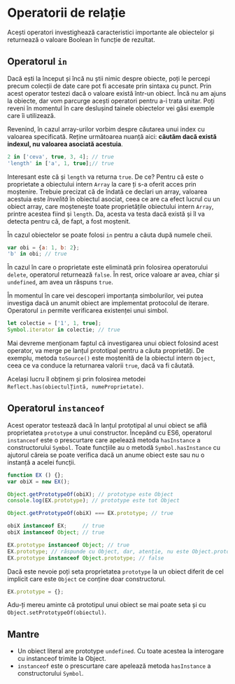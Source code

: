 # Operatorii de relație

Acești operatori investighează caracteristici importante ale obiectelor și returnează o valoare Boolean în funcție de rezultat.

## Operatorul `in`

Dacă ești la început și încă nu știi nimic despre obiecte, poți le percepi precum colecții de date care pot fi accesate prin sintaxa cu punct. Prin acest operator testezi dacă o valoare există într-un obiect. Încă nu am ajuns la obiecte, dar vom parcurge acești operatori pentru a-i trata unitar. Poți reveni în momentul în care deslușind tainele obiectelor vei găsi exemple care îi utilizează.

Revenind, în cazul array-urilor vorbim despre căutarea unui index cu valoarea specificată. Reține următoarea nuanță aici: **căutăm dacă există indexul, nu valoarea asociată acestuia**.

```javascript
2 in ['ceva', true, 3, 4]; // true
'length' in ['a', 1, true];// true
```

Interesant este că și `length` va returna `true`. De ce? Pentru că este o proprietate a obiectului intern `Array` la care ți s-a oferit acces prin moștenire. Trebuie precizat că de îndată ce declari un array, valoarea acestuia este *învelită* în obiectul asociat, ceea ce are ca efect lucrul cu un obiect array, care moștenește toate proprietățile obiectului intern `Array`, printre acestea fiind și `length`. Da, acesta va testa dacă există și îl va detecta pentru că, de fapt, a fost moștenit.

În cazul obiectelor se poate folosi `in` pentru a căuta după numele cheii.

```javascript
var obi = {a: 1, b: 2};
'b' in obi; // true
```

În cazul în care o proprietate este eliminată prin folosirea operatorului `delete`, operatorul returnează `false`. În rest, orice valoare ar avea, chiar și `undefined`, am avea un răspuns `true`.

În momentul în care vei descoperi importanța simbolurilor, vei putea investiga dacă un anumit obiect are implementat protocolul de iterare. Operatorul `in` permite verificarea existenței unui simbol.

```javascript
let colectie = ['1', 1, true];
Symbol.iterator in colectie; // true
```

Mai devreme menționam faptul că investigarea unui obiect folosind acest operator, va merge pe lanțul prototipal pentru a căuta proprietăți. De exemplu, metoda `toSource()` este moștenită de la obiectul intern `Object`, ceea ce va conduce la returnarea valorii `true`, dacă va fi căutată.

Același lucru îl obținem și prin folosirea metodei `Reflect.has(obiectulȚintă, numeProprietate)`.

## Operatorul `instanceof`

Acest operator testează dacă în lanțul prototipal al unui obiect se află proprietatea `prototype` a unui constructor. Începând cu ES6, operatorul `instanceof` este o prescurtare care apelează metoda `hasInstance` a constructorului `Symbol`. Toate funcțiile au o metodă `Symbol.hasInstance` cu ajutorul căreia se poate verifica dacă un anume obiect este sau nu o instanță a acelei funcții.

```javascript
function EX () {};
var obiX = new EX();

Object.getPrototypeOf(obiX); // prototype este Object
console.log(EX.prototype); // prototype este tot Object

Object.getPrototypeOf(obiX) === EX.prototype; // true

obiX instanceof EX;     // true
obiX instanceof Object; // true

EX.prototype instanceof Object; // true
EX.prototype; // răspunde cu Object, dar, atenție, nu este Object.prototype
EX.prototype instanceof Object.prototype; // false
```

Dacă este nevoie poți seta proprietatea `prototype` la un obiect diferit de cel implicit care este `Object` ce conține doar constructorul.

```javascript
EX.prototype = {};
```

Adu-ți mereu aminte că prototipul unui obiect se mai poate seta și cu `Object.setPrototypeOf(obiectul)`.

## Mantre

-   Un obiect literal are prototype `undefined`. Cu toate acestea la interogare cu instanceof trimite la Object.
-   `instanceof` este o prescurtare care apelează metoda `hasInstance` a constructorului `Symbol`.
